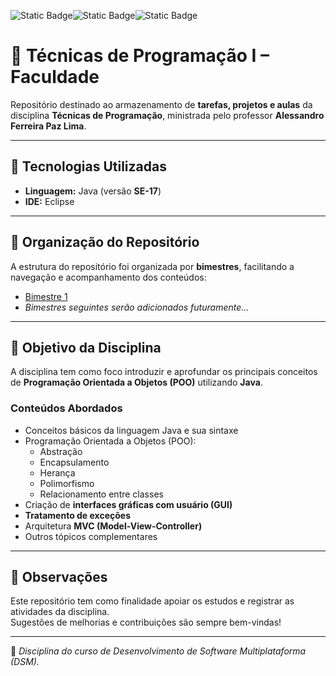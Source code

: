 ![Static Badge](https://img.shields.io/badge/Programming%20Language%20-%20Java%20(SE%2017)%20-%20green?style=for-the-badge)![Static Badge](https://img.shields.io/badge/IDE%20-%20Eclipse%20-%20blue?style=for-the-badge)![Static Badge](https://img.shields.io/badge/Course%20-%20Programming%20Techniques%20-%20red?style=for-the-badge)


# 📘 Técnicas de Programação I – Faculdade

Repositório destinado ao armazenamento de **tarefas, projetos e aulas** da disciplina **Técnicas de Programação**, ministrada pelo professor **Alessandro Ferreira Paz Lima**.

---

## 🚀 Tecnologias Utilizadas
- **Linguagem:** Java (versão **SE-17**)  
- **IDE:** Eclipse  

---

## 📂 Organização do Repositório
A estrutura do repositório foi organizada por **bimestres**, facilitando a navegação e acompanhamento dos conteúdos:

- [Bimestre 1](https://github.com/biancagante/DSM2_TecnicasProgramacao/tree/main/bimestre1)  
- *Bimestres seguintes serão adicionados futuramente...*

---

## 📑 Objetivo da Disciplina
A disciplina tem como foco introduzir e aprofundar os principais conceitos de **Programação Orientada a Objetos (POO)** utilizando **Java**.

### Conteúdos Abordados
- Conceitos básicos da linguagem Java e sua sintaxe  
- Programação Orientada a Objetos (POO):
  - Abstração  
  - Encapsulamento  
  - Herança  
  - Polimorfismo  
  - Relacionamento entre classes  
- Criação de **interfaces gráficas com usuário (GUI)**  
- **Tratamento de exceções**  
- Arquitetura **MVC (Model-View-Controller)**  
- Outros tópicos complementares  

---

## 📝 Observações
Este repositório tem como finalidade apoiar os estudos e registrar as atividades da disciplina.  
Sugestões de melhorias e contribuições são sempre bem-vindas!  

---
📌 *Disciplina do curso de Desenvolvimento de Software Multiplataforma (DSM).*